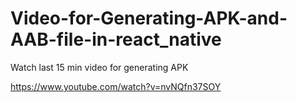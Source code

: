 # Video-for-Generating-APK-and-AAB-file-in-react_native
Watch last 15 min  video for generating APK


https://www.youtube.com/watch?v=nvNQfn37SOY
